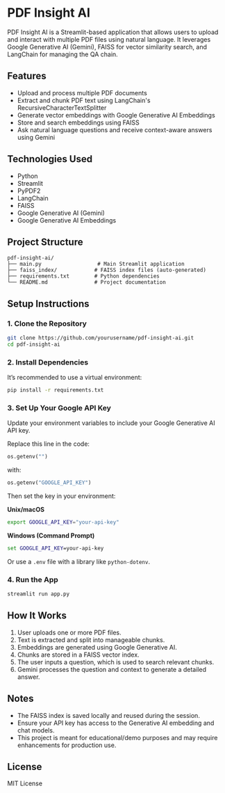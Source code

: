 
# PDF Insight AI

PDF Insight AI is a Streamlit-based application that allows users to upload and interact with multiple PDF files using natural language. It leverages Google Generative AI (Gemini), FAISS for vector similarity search, and LangChain for managing the QA chain.

## Features

- Upload and process multiple PDF documents
- Extract and chunk PDF text using LangChain's RecursiveCharacterTextSplitter
- Generate vector embeddings with Google Generative AI Embeddings
- Store and search embeddings using FAISS
- Ask natural language questions and receive context-aware answers using Gemini

## Technologies Used

- Python
- Streamlit
- PyPDF2
- LangChain
- FAISS
- Google Generative AI (Gemini)
- Google Generative AI Embeddings

## Project Structure

```
pdf-insight-ai/
├── main.py                  # Main Streamlit application
├── faiss_index/            # FAISS index files (auto-generated)
├── requirements.txt        # Python dependencies
└── README.md               # Project documentation
```

## Setup Instructions

### 1. Clone the Repository

```bash
git clone https://github.com/yourusername/pdf-insight-ai.git
cd pdf-insight-ai
```

### 2. Install Dependencies

It’s recommended to use a virtual environment:

```bash
pip install -r requirements.txt
```

### 3. Set Up Your Google API Key

Update your environment variables to include your Google Generative AI API key.

Replace this line in the code:
```python
os.getenv("")
```
with:
```python
os.getenv("GOOGLE_API_KEY")
```

Then set the key in your environment:

**Unix/macOS**
```bash
export GOOGLE_API_KEY="your-api-key"
```

**Windows (Command Prompt)**
```cmd
set GOOGLE_API_KEY=your-api-key
```

Or use a `.env` file with a library like `python-dotenv`.

### 4. Run the App

```bash
streamlit run app.py
```

## How It Works

1. User uploads one or more PDF files.
2. Text is extracted and split into manageable chunks.
3. Embeddings are generated using Google Generative AI.
4. Chunks are stored in a FAISS vector index.
5. The user inputs a question, which is used to search relevant chunks.
6. Gemini processes the question and context to generate a detailed answer.

## Notes

- The FAISS index is saved locally and reused during the session.
- Ensure your API key has access to the Generative AI embedding and chat models.
- This project is meant for educational/demo purposes and may require enhancements for production use.

## License

MIT License
